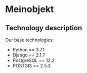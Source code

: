 # Meinobjekt

## Technology description
Our base technologies:
* Python == 3.7.1
* Django == 2.1.7
* PostgreSQL == 12.2
* POSTGIS == 2.5.3